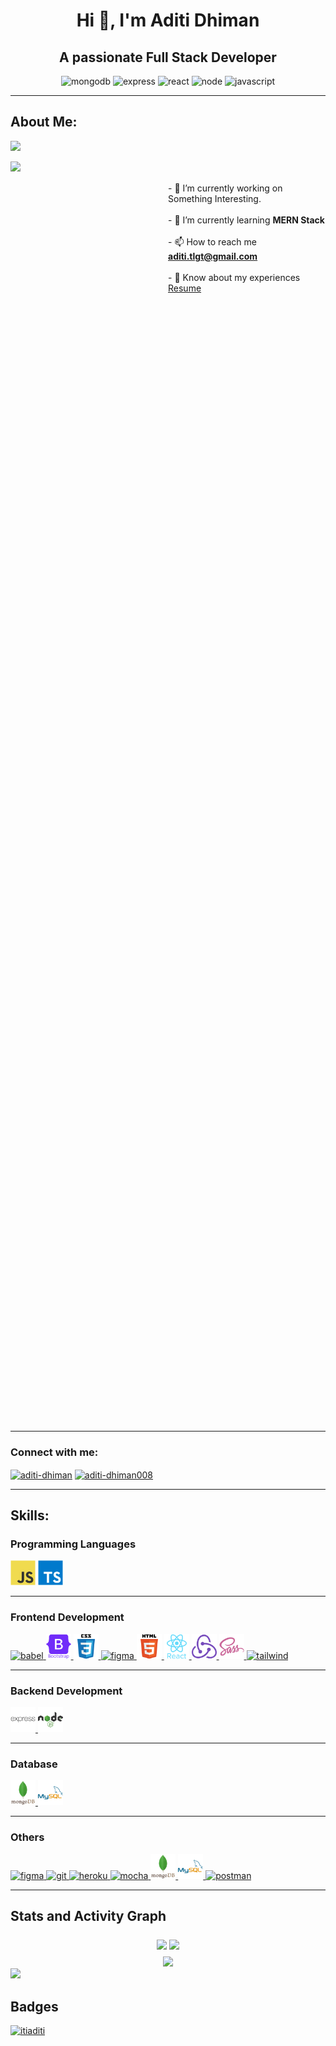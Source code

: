<div align="center">
  <h1>Hi 👋, I'm Aditi Dhiman</h1>
  <h2>A passionate Full Stack Developer</h2>
</div>

<div align="center">
  <img src="https://img.shields.io/badge/M-MongoDB-brightgreen" alt="mongodb"/>
  <img src="https://img.shields.io/badge/E-Express-black" alt="express"/>
  <img src="https://img.shields.io/badge/R-React-skyblue" alt="react"/>
  <img src="https://img.shields.io/badge/N-Node-green" alt="node"/>
  <img src="https://img.shields.io/badge/JS-Javascript-yellow" alt="javascript"/>
</div>

<hr/>

  ## About Me:
   <p>  <img src="https://komarev.com/ghpvc/?username=itiaditi&label=Profile%20views&color=0e75b6&style=flat"/></p>
<div style="display: flex; justify-content: space-between; height:50%;">
  <img align="right" width="50%" src="https://cdn.dribbble.com/users/1364029/screenshots/16093268/media/68e82a7fb4904614a9066d6b540c14b2.gif"/>
  <div align="left" style="width:50%;height:50vh; padding:"10px">
    <br>
    <br>
    - 🔭 I’m currently working on Something Interesting.
    <br>
    <br>
    - 🌱 I’m currently learning <strong>MERN Stack</strong>
    <br>
    <br>
   - 📫 How to reach me <strong><a href="mailto:aditi.tlgt244@gmail.com">aditi.tlgt@gmail.com</a></strong>
  <br>
  <br>
      - 📄 Know about my experiences <a href="https://drive.google.com/file/d/1PRqd8mJGGRifrqXpLsuyA3NgKRQxgjW8/view?usp=drive_link" rel="nofollow">Resume</a>
      <br>
  </div>
 
</div>
<br>
<hr/>


### Connect with me:
<p align="left">
<a href="https://codepen.io/aditi-dhiman" target="blank"><img align="center" src="https://raw.githubusercontent.com/rahuldkjain/github-profile-readme-generator/master/src/images/icons/Social/codepen.svg" alt="aditi-dhiman" height="30" width="40" /></a>
<a href="https://linkedin.com/in/aditi-dhiman008" target="blank"><img align="center" src="https://raw.githubusercontent.com/rahuldkjain/github-profile-readme-generator/master/src/images/icons/Social/linked-in-alt.svg" alt="aditi-dhiman008" height="30" width="40" /></a>
</p>

<hr/>

## Skills:
### Programming Languages
<p>
 <img src="https://raw.githubusercontent.com/devicons/devicon/master/icons/javascript/javascript-original.svg" alt="javascript" width="40" height="40"/>
<a href="https://www.typescriptlang.org/" target="_blank" rel="noreferrer"> <img src="https://raw.githubusercontent.com/devicons/devicon/master/icons/typescript/typescript-original.svg" alt="typescript" width="40" height="40"/> </a></p>
<hr/>

### Frontend Development
<p align="left"> <a href="https://babeljs.io/" target="_blank" rel="noreferrer"> <img src="https://www.vectorlogo.zone/logos/babeljs/babeljs-icon.svg" alt="babel" width="40" height="40"/> </a> <a href="https://getbootstrap.com" target="_blank" rel="noreferrer"> <img src="https://raw.githubusercontent.com/devicons/devicon/master/icons/bootstrap/bootstrap-plain-wordmark.svg" alt="bootstrap" width="40" height="40"/> </a> <a href="https://www.w3schools.com/css/" target="_blank" rel="noreferrer"> <img src="https://raw.githubusercontent.com/devicons/devicon/master/icons/css3/css3-original-wordmark.svg" alt="css3" width="40" height="40"/> </a> <a href="https://www.figma.com/" target="_blank" rel="noreferrer"> <img src="https://www.vectorlogo.zone/logos/figma/figma-icon.svg" alt="figma" width="40" height="40"/> </a> <a href="https://www.w3.org/html/" target="_blank" rel="noreferrer"> <img src="https://raw.githubusercontent.com/devicons/devicon/master/icons/html5/html5-original-wordmark.svg" alt="html5" width="40" height="40"/> </a>  <a href="https://reactjs.org/" target="_blank" rel="noreferrer"> <img src="https://raw.githubusercontent.com/devicons/devicon/master/icons/react/react-original-wordmark.svg" alt="react" width="40" height="40"/> </a> <a href="https://redux.js.org" target="_blank" rel="noreferrer"> <img src="https://raw.githubusercontent.com/devicons/devicon/master/icons/redux/redux-original.svg" alt="redux" width="40" height="40"/> </a> <a href="https://sass-lang.com" target="_blank" rel="noreferrer"> <img src="https://raw.githubusercontent.com/devicons/devicon/master/icons/sass/sass-original.svg" alt="sass" width="40" height="40"/> </a> <a href="https://tailwindcss.com/" target="_blank" rel="noreferrer"> <img src="https://www.vectorlogo.zone/logos/tailwindcss/tailwindcss-icon.svg" alt="tailwind" width="40" height="40"/> </a> </p>
<hr/>

### Backend Development
<p align="left"> <a href="https://expressjs.com" target="_blank" rel="noreferrer"> <img src="https://raw.githubusercontent.com/devicons/devicon/master/icons/express/express-original-wordmark.svg" alt="express" width="40" height="40"/> </a>  <a href="https://nodejs.org" target="_blank" rel="noreferrer"> <img src="https://raw.githubusercontent.com/devicons/devicon/master/icons/nodejs/nodejs-original-wordmark.svg" alt="nodejs" width="40" height="40"/> </a>  </p>
<hr/>

### Database
<p align="left"> <a href="https://www.mongodb.com/" target="_blank" rel="noreferrer"> <img src="https://raw.githubusercontent.com/devicons/devicon/master/icons/mongodb/mongodb-original-wordmark.svg" alt="mongodb" width="40" height="40"/> </a> <a href="https://www.mysql.com/" target="_blank" rel="noreferrer"> <img src="https://raw.githubusercontent.com/devicons/devicon/master/icons/mysql/mysql-original-wordmark.svg" alt="mysql" width="40" height="40"/> </a> </p>
<hr/>

### Others
<p align="left"> <a href="https://www.figma.com/" target="_blank" rel="noreferrer"> <img src="https://www.vectorlogo.zone/logos/figma/figma-icon.svg" alt="figma" width="40" height="40"/> </a> <a href="https://git-scm.com/" target="_blank" rel="noreferrer"> <img src="https://www.vectorlogo.zone/logos/git-scm/git-scm-icon.svg" alt="git" width="40" height="40"/> </a> <a href="https://heroku.com" target="_blank" rel="noreferrer"> <img src="https://www.vectorlogo.zone/logos/heroku/heroku-icon.svg" alt="heroku" width="40" height="40"/> </a> <a href="https://mochajs.org" target="_blank" rel="noreferrer"> <img src="https://www.vectorlogo.zone/logos/mochajs/mochajs-icon.svg" alt="mocha" width="40" height="40"/> </a> <a href="https://www.mongodb.com/" target="_blank" rel="noreferrer"> <img src="https://raw.githubusercontent.com/devicons/devicon/master/icons/mongodb/mongodb-original-wordmark.svg" alt="mongodb" width="40" height="40"/> </a> <a href="https://www.mysql.com/" target="_blank" rel="noreferrer"> <img src="https://raw.githubusercontent.com/devicons/devicon/master/icons/mysql/mysql-original-wordmark.svg" alt="mysql" width="40" height="40"/> </a> <a href="https://postman.com" target="_blank" rel="noreferrer"> <img src="https://www.vectorlogo.zone/logos/getpostman/getpostman-icon.svg" alt="postman" width="40" height="40"/> </a> </p>
<hr/>

## Stats and Activity Graph
<div display="inline-block" align="center" style="padding:8px">
  <img src="https://github-readme-stats.vercel.app/api?username=itiaditi&show_icons=true&locale=en"/>
<img src="https://github-readme-streak-stats.herokuapp.com/?user=itiaditi"/>
</div>
<div margin-top="4px"align="center"><img src="https://github-readme-stats.vercel.app/api/top-langs?username=itiaditi&show_icons=true&locale=en&layout=compact" style="width:"80%"/></div>

<img src="https://github-readme-activity-graph.vercel.app/graph?username=itiaditi&theme=react-light&bg_color=white"/>

## Badges
<p align="left"> <a href="https://github.com/ryo-ma/github-profile-trophy"><img src="https://github-profile-trophy.vercel.app/?username=itiaditi" alt="itiaditi" /></a> </p>

